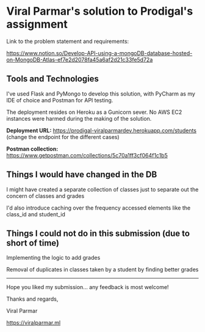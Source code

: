 # Viral Parmar's solution to Prodigal's assignment

Link to the problem statement and requirements: 

https://www.notion.so/Develop-API-using-a-mongoDB-database-hosted-on-MongoDB-Atlas-ef7e2d2078fa45a6af2d21c33fe5d72a


## Tools and Technologies

I've used Flask and PyMongo to develop this solution, with PyCharm as my IDE of choice and Postman for API testing.

The deployment resides on Heroku as a Gunicorn sever. No AWS EC2 instances were harmed during the making of the solution.


**Deployment URL:** https://prodigal-viralparmardev.herokuapp.com/students (change the endpoint for the different cases)


**Postman collection:** https://www.getpostman.com/collections/5c70a1ff3cf064f1c1b5


## Things I would have changed in the DB

I might have created a separate collection of classes just to separate out the concern of classes and grades

I'd also introduce caching over the frequency accessed elements like the class_id and student_id


## Things I could not do in this submission (due to short of time)

Implementing the logic to add grades

Removal of duplicates in classes taken by a student by finding better grades

---

Hope you liked my submission... any feedback is most welcome!

Thanks and regards,

Viral Parmar

https://viralparmar.ml

